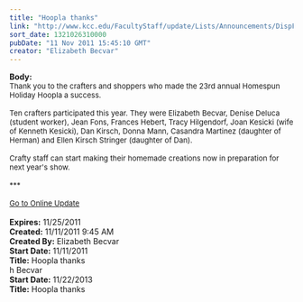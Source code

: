 ```yaml
---
title: "Hoopla thanks"
link: "http://www.kcc.edu/FacultyStaff/update/Lists/Announcements/DispForm.aspx?ID=516"
sort_date: 1321026310000
pubDate: "11 Nov 2011 15:45:10 GMT"
creator: "Elizabeth Becvar"
---
```


<div><b>Body:</b> <div class="ExternalClassA06527EF57B045158098EBED7D512F2C"><div><font size="2">Thank you to the crafters and shoppers who made the 23rd annual Homespun Holiday Hoopla a success.</font></div><font size="2">
<div><br />Ten crafters participated this year. They were Elizabeth Becvar, Denise Deluca (student worker), Jean Fons, Frances Hebert, Tracy Hilgendorf, Joan Kesicki (wife of Kenneth Kesicki), Dan Kirsch, Donna Mann, Casandra Martinez (daughter of Herman) and Ellen Kirsch Stringer (daughter of Dan).</div>
<div><br />Crafty staff can start making their homemade creations now in preparation for next year's show.</div>
<div> </div>
<div>***</div>
<div> </div>
<div></font><font size="2"><a href="/FacultyStaff/update/Pages/dailyupdate.aspx">Go to Online Update</a></font><font size="2"></font></div>
<div><font size="2"></font> </div></div></div>
<div><b>Expires:</b> 11/25/2011</div>
<div><b>Created:</b> 11/11/2011 9:45 AM</div>
<div><b>Created By:</b> Elizabeth Becvar</div>
<div><b>Start Date:</b> 11/11/2011</div>
<div><b>Title:</b> Hoopla thanks</div>
h Becvar</div>
<div><b>Start Date:</b> 11/22/2013</div>
<div><b>Title:</b> Hoopla thanks</div>
